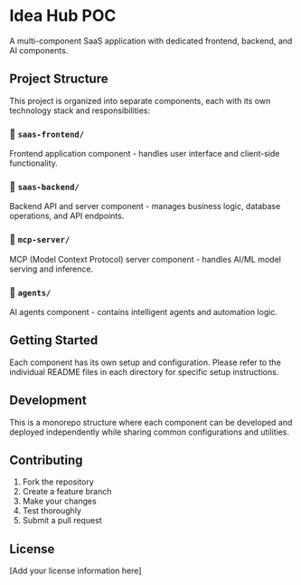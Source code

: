 # Idea Hub POC

A multi-component SaaS application with dedicated frontend, backend, and AI components.

## Project Structure

This project is organized into separate components, each with its own technology stack and responsibilities:

### 📁 `saas-frontend/`
Frontend application component - handles user interface and client-side functionality.

### 📁 `saas-backend/`
Backend API and server component - manages business logic, database operations, and API endpoints.

### 📁 `mcp-server/`
MCP (Model Context Protocol) server component - handles AI/ML model serving and inference.

### 📁 `agents/`
AI agents component - contains intelligent agents and automation logic.

## Getting Started

Each component has its own setup and configuration. Please refer to the individual README files in each directory for specific setup instructions.

## Development

This is a monorepo structure where each component can be developed and deployed independently while sharing common configurations and utilities.

## Contributing

1. Fork the repository
2. Create a feature branch
3. Make your changes
4. Test thoroughly
5. Submit a pull request

## License

[Add your license information here] 